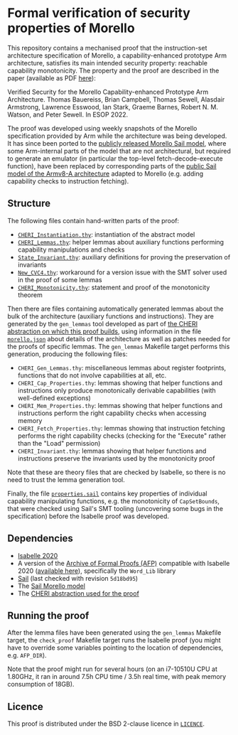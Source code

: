 # Formal verification of security properties of Morello

This repository contains a mechanised proof that the instruction-set
architecture specification of Morello, a capability-enhanced prototype Arm
architecture, satisfies its main intended security property: reachable
capability monotonicity.  The property and the proof are described in the paper
(available as PDF [here][morello-formal-paper]):

Verified Security for the Morello Capability-enhanced Prototype Arm Architecture.
Thomas Bauereiss, Brian Campbell, Thomas Sewell, Alasdair Armstrong, Lawrence
Esswood, Ian Stark, Graeme Barnes, Robert N. M. Watson, and Peter Sewell.
In ESOP 2022.

The proof was developed using weekly snapshots of the Morello specification
provided by Arm while the architecture was being developed.  It has since been
ported to the [publicly released Morello Sail model][sail-morello], where some
Arm-internal parts of the model that are not architectural, but required to
generate an emulator (in particular the top-level fetch-decode-execute
function), have been replaced by corresponding parts of the [public Sail model
of the Armv8-A architecture][sail-arm] adapted to Morello (e.g. adding
capability checks to instruction fetching).

## Structure

The following files contain hand-written parts of the proof:

* [`CHERI_Instantiation.thy`](CHERI_Instantiation.thy): instantiation of the abstract model
* [`CHERI_Lemmas.thy`](CHERI_Lemmas.thy): helper lemmas about auxiliary functions performing capability manipulations and checks
* [`State_Invariant.thy`](State_Invariant.thy): auxiliary definitions for proving the preservation of invariants
* [`New_CVC4.thy`](New_CVC4.thy): workaround for a version issue with the SMT solver used in the proof of some lemmas
* [`CHERI_Monotonicity.thy`](CHERI_Monotonicity.thy): statement and proof of the monotonicity theorem

Then there are files containing automatically generated lemmas about the bulk
of the architecture (auxiliary functions and instructions).  They are generated
by the `gen_lemmas` tool developed as part of [the CHERI abstraction on which
this proof builds][t-cheri], using information in the file
[`morello.json`](morello.json) about details of the architecture as well as
patches needed for the proofs of specific lemmas.  The `gen_lemmas` Makefile
target performs this generation, producing the following files:

* `CHERI_Gen_Lemmas.thy`: miscellaneous lemmas about register footprints, functions that do not involve capabilities at all, etc.
* `CHERI_Cap_Properties.thy`: lemmas showing that helper functions and instructions only produce monotonically derivable capabilities (with well-defined exceptions)
* `CHERI_Mem_Properties.thy`: lemmas showing that helper functions and instructions perform the right capability checks when accessing memory
* `CHERI_Fetch_Properties.thy`: lemmas showing that instruction fetching performs the right capability checks (checking for the "Execute" rather than the "Load" permission)
* `CHERI_Invariant.thy`: lemmas showing that helper functions and instructions preserve the invariants used by the monotonicity proof

Note that these are theory files that are checked by Isabelle, so there is no
need to trust the lemma generation tool.

Finally, the file [`properties.sail`](properties.sail) contains key properties
of individual capability manipulating functions, e.g. the monotonicity of
`CapSetBounds`, that were checked using Sail's SMT tooling (uncovering some
bugs in the specification) before the Isabelle proof was developed.

## Dependencies

* [Isabelle 2020](https://isabelle.in.tum.de/website-Isabelle2020/index.html)
* A version of the [Archive of Formal Proofs (AFP)](https://www.isa-afp.org/)
  compatible with Isabelle 2020 ([available here](https://foss.heptapod.net/isa-afp/afp-2020)),
  specifically the `Word_Lib` library
* [Sail][sail] (last checked with revision `5d18bd95`)
* The [Sail Morello model][sail-morello]
* The [CHERI abstraction used for the proof][t-cheri]

## Running the proof

After the lemma files have been generated using the `gen_lemmas` Makefile
target, the `check_proof` Makefile target runs the Isabelle proof (you might
have to override some variables pointing to the location of dependencies, e.g.
`AFP_DIR`).

Note that the proof might run for several hours (on an i7-10510U CPU at
1.80GHz, it ran in around 7.5h CPU time / 3.5h real time, with peak memory
consumption of 18GB).

## Licence

This proof is distributed under the BSD 2-clause licence in [`LICENCE`](LICENCE).

[sail]: https://github.com/rems-project/sail
[sail-morello]: https://github.com/CTSRD-CHERI/sail-morello
[sail-arm]: https://github.com/rems-project/sail-arm
[t-cheri]: https://github.com/CTSRD-CHERI/t-cheri
[morello-formal-paper]: https://www.cl.cam.ac.uk/~pes20/morello-proofs-esop2022.pdf
